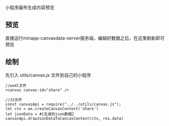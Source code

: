 小程序画布生成内容预览

## 预览
直接运行minapp-canvasdata-server服务端，编辑好数据之后，在这里刷新即可预览

## 绘制
先引入 utils/canvas.js 文件到自己的小程序

```
//wxml文件
<canvas canvas-id="share" />

//JS文件
const canvasApi = require("../../utils/canvas.js");
let ctx = wx.createCanvasContext('share')
let jsonData = #{生成的json数据}
canvasApi.drawJsonDataToCancasContext(ctx, res.data)
```